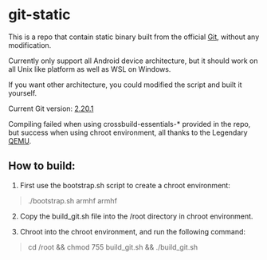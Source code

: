 # git-static

This is a repo that contain static binary built from the official [Git](https://github.com/git/git), without any modification.

Currently only support all Android device architecture, but it should work on all Unix like platform as well as WSL on Windows.

If you want other architecture, you could modified the script and built it yourself.

Current Git version: [2.20.1](https://github.com/git/git/releases/tag/v2.20.1)

Compiling failed when using crossbuild-essentials-* provided in the repo, but success when using chroot environment, all thanks to the Legendary [QEMU](https://www.qemu.org/).

## How to build:

1. First use the bootstrap.sh script to create a chroot environment:

> ./bootstrap.sh armhf armhf

2. Copy the build_git.sh file into the /root directory in chroot environment.

3. Chroot into the chroot environment, and run the following command:

> cd /root && chmod 755 build_git.sh && ./build_git.sh